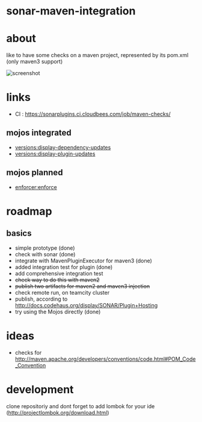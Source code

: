 sonar-maven-integration
=======================


# about #

like to have some checks on a maven project, represented by its pom.xml (only maven3 support)

![screenshot](https://github.com/SonarCommunity/sonar-maven-checks/blob/master/src/main/docs/screenshot.png?raw=true "screenshot")

# links #
* CI : https://sonarplugins.ci.cloudbees.com/job/maven-checks/

## mojos integrated ##

* [versions:display-dependency-updates](http://mojo.codehaus.org/versions-maven-plugin/display-dependency-updates-mojo.html)
* [versions:display-plugin-updates](http://mojo.codehaus.org/versions-maven-plugin/display-plugin-updates-mojo.html)

## mojos planned ##
* [enforcer:enforce](http://maven.apache.org/plugins/maven-enforcer-plugin/enforce-mojo.html)


# roadmap #

## basics ##
* simple prototype (done)
* check with sonar (done)
* integrate with MavenPluginExecutor for maven3 (done)
* added integration test for plugin (done)
* add comprehensive integration test
* <del>check way to do this with maven2</del>
* <del>publish two artifacts for maven2 and maven3 injection</del>
* check remote run, on teamcity cluster
* publish, according to http://docs.codehaus.org/display/SONAR/Plugin+Hosting
* try using the Mojos directly (done)



# ideas #
* checks for http://maven.apache.org/developers/conventions/code.html#POM_Code_Convention

# development #
clone repositoriy and dont forget to add lombok for your ide (http://projectlombok.org/download.html)